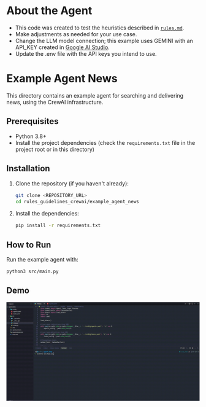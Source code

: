 # About the Agent
- This code was created to test the heuristics described in [`rules.md`](rules.md).
- Make adjustments as needed for your use case.
- Change the LLM model connection; this example uses GEMINI with an API_KEY created in [Google AI Studio](https://aistudio.google.com/).
- Update the .env file with the API keys you intend to use.

# Example Agent News

This directory contains an example agent for searching and delivering news, using the CrewAI infrastructure.

## Prerequisites
- Python 3.8+
- Install the project dependencies (check the `requirements.txt` file in the project root or in this directory)

## Installation
1. Clone the repository (if you haven't already):
   ```bash
   git clone <REPOSITORY_URL>
   cd rules_guidelines_crewai/example_agent_news
   ```
2. Install the dependencies:
   ```bash
   pip install -r requirements.txt
   ```

## How to Run
Run the example agent with:
```bash
python3 src/main.py
```

## Demo
![](agent.gif)